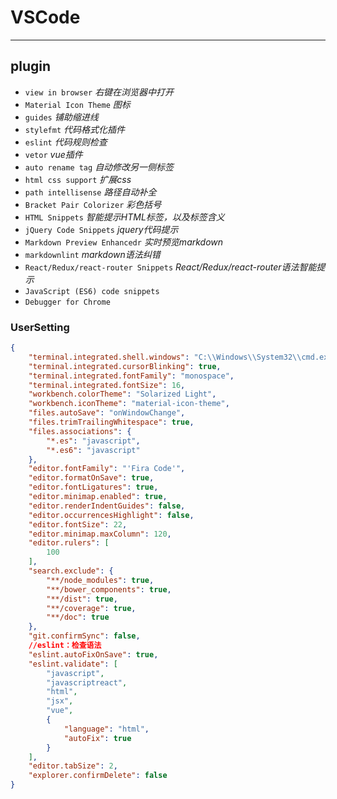 # VSCode

---

## plugin

* `view in browser` *右键在浏览器中打开*
* `Material Icon Theme` *图标*
* `guides` *铺助缩进线*
* `stylefmt` *代码格式化插件*
* `eslint` *代码规则检查*
* `vetor` *vue插件*
* `auto rename tag` *自动修改另一侧标签*
* `html css support` *扩展css*
* `path intellisense` *路径自动补全*
* `Bracket Pair Colorizer` *彩色括号*
* `HTML Snippets` *智能提示HTML标签，以及标签含义*
* `jQuery Code Snippets` *jquery代码提示*
* `Markdown Preview Enhancedr` *实时预览markdown*
* `markdownlint` *markdown语法纠错*
* `React/Redux/react-router Snippets` *React/Redux/react-router语法智能提示*
* `JavaScript (ES6) code snippets`
* `Debugger for Chrome`

### UserSetting

``` json
{
    "terminal.integrated.shell.windows": "C:\\Windows\\System32\\cmd.exe",
    "terminal.integrated.cursorBlinking": true,
    "terminal.integrated.fontFamily": "monospace",
    "terminal.integrated.fontSize": 16,
    "workbench.colorTheme": "Solarized Light",
    "workbench.iconTheme": "material-icon-theme",
    "files.autoSave": "onWindowChange",
    "files.trimTrailingWhitespace": true,
    "files.associations": {
        "*.es": "javascript",
        "*.es6": "javascript"
    },
    "editor.fontFamily": "'Fira Code'",
    "editor.formatOnSave": true,
    "editor.fontLigatures": true,
    "editor.minimap.enabled": true,
    "editor.renderIndentGuides": false,
    "editor.occurrencesHighlight": false,
    "editor.fontSize": 22,
    "editor.minimap.maxColumn": 120,
    "editor.rulers": [
        100
    ],
    "search.exclude": {
        "**/node_modules": true,
        "**/bower_components": true,
        "**/dist": true,
        "**/coverage": true,
        "**/doc": true
    },
    "git.confirmSync": false,
    //eslint：检查语法
    "eslint.autoFixOnSave": true,
    "eslint.validate": [
        "javascript",
        "javascriptreact",
        "html",
        "jsx",
        "vue",
        {
            "language": "html",
            "autoFix": true
        }
    ],
    "editor.tabSize": 2,
    "explorer.confirmDelete": false
}
```